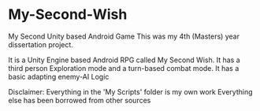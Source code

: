 # My-Second-Wish
My Second Unity based Android Game
This was my 4th (Masters) year dissertation project.

It is a Unity Engine based Android RPG called My Second Wish. It has a third person Exploration mode
and a turn-based combat mode. It has a basic adapting enemy-AI Logic


Disclaimer: Everything in the 'My Scripts' folder is my own work
Everything else has been borrowed from other sources
